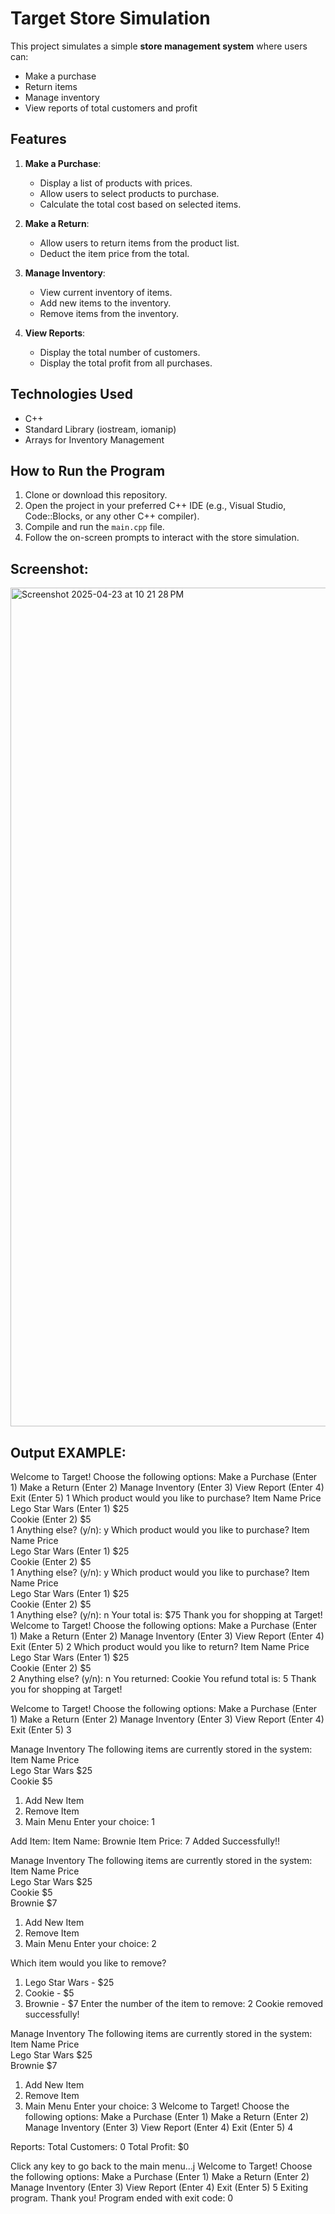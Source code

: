 # Target Store Simulation

This project simulates a simple **store management system** where users can:
- Make a purchase
- Return items
- Manage inventory
- View reports of total customers and profit

## Features

1. **Make a Purchase**:
   - Display a list of products with prices.
   - Allow users to select products to purchase.
   - Calculate the total cost based on selected items.

2. **Make a Return**:
   - Allow users to return items from the product list.
   - Deduct the item price from the total.

3. **Manage Inventory**:
   - View current inventory of items.
   - Add new items to the inventory.
   - Remove items from the inventory.

4. **View Reports**:
   - Display the total number of customers.
   - Display the total profit from all purchases.

## Technologies Used

- C++
- Standard Library (iostream, iomanip)
- Arrays for Inventory Management

## How to Run the Program

1. Clone or download this repository.
2. Open the project in your preferred C++ IDE (e.g., Visual Studio, Code::Blocks, or any other C++ compiler).
3. Compile and run the `main.cpp` file.
4. Follow the on-screen prompts to interact with the store simulation.

## Screenshot:
<img width="1342" alt="Screenshot 2025-04-23 at 10 21 28 PM" src="https://github.com/user-attachments/assets/1a2639c3-729e-4051-8e54-a9b4a5aa30ee" />

## Output EXAMPLE:
Welcome to Target! Choose the following options: 
Make a Purchase (Enter 1)
Make a Return (Enter 2)
Manage Inventory (Enter 3)
View Report (Enter 4)
Exit (Enter 5)
1
Which product would you like to purchase?
Item Name                     Price     
Lego Star Wars (Enter 1)      $25        
Cookie (Enter 2)              $5         
1
Anything else? (y/n): y
Which product would you like to purchase?
Item Name                     Price     
Lego Star Wars (Enter 1)      $25        
Cookie (Enter 2)              $5         
1
Anything else? (y/n): y
Which product would you like to purchase?
Item Name                     Price     
Lego Star Wars (Enter 1)      $25        
Cookie (Enter 2)              $5         
1
Anything else? (y/n): n
Your total is: $75
Thank you for shopping at Target!
Welcome to Target! Choose the following options: 
Make a Purchase (Enter 1)
Make a Return (Enter 2)
Manage Inventory (Enter 3)
View Report (Enter 4)
Exit (Enter 5)
2
Which product would you like to return?
Item Name                     Price     
Lego Star Wars (Enter 1)      $25        
Cookie (Enter 2)              $5         
2
Anything else? (y/n): n
You returned: Cookie
You refund total is: 5
Thank you for shopping at Target!

Welcome to Target! Choose the following options: 
Make a Purchase (Enter 1)
Make a Return (Enter 2)
Manage Inventory (Enter 3)
View Report (Enter 4)
Exit (Enter 5)
3

Manage Inventory
The following items are currently stored in the system:
Item Name                     Price     
Lego Star Wars                $25        
Cookie                        $5         

1. Add New Item
2. Remove Item
3. Main Menu
Enter your choice: 1

Add Item:
Item Name: Brownie
Item Price: 7
Added Successfully!!


Manage Inventory
The following items are currently stored in the system:
Item Name                     Price     
Lego Star Wars                $25        
Cookie                        $5         
Brownie                       $7         

1. Add New Item
2. Remove Item
3. Main Menu
Enter your choice: 2

Which item would you like to remove?
1. Lego Star Wars - $25
2. Cookie - $5
3. Brownie - $7
Enter the number of the item to remove: 2
Cookie removed successfully!

Manage Inventory
The following items are currently stored in the system:
Item Name                     Price     
Lego Star Wars                $25        
Brownie                       $7         

1. Add New Item
2. Remove Item
3. Main Menu
Enter your choice: 3
Welcome to Target! Choose the following options: 
Make a Purchase (Enter 1)
Make a Return (Enter 2)
Manage Inventory (Enter 3)
View Report (Enter 4)
Exit (Enter 5)
4

Reports:
Total Customers: 0
Total Profit: $0

Click any key to go back to the main menu...j
Welcome to Target! Choose the following options: 
Make a Purchase (Enter 1)
Make a Return (Enter 2)
Manage Inventory (Enter 3)
View Report (Enter 4)
Exit (Enter 5)
5
Exiting program. Thank you!
Program ended with exit code: 0

